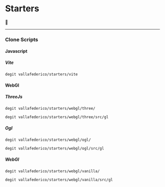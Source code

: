 # Starters

👀

---

### Clone Scripts

#### Javascript

##### Vite

```console
degit vallafederico/starters/vite
```

#### WebGl

##### ThreeJs

```console
degit vallafederico/starters/webgl/three/
```

```console
degit vallafederico/starters/webgl/three/src/gl
```

##### Ogl

```console
degit vallafederico/starters/webgl/ogl/
```

```console
degit vallafederico/starters/webgl/ogl/src/gl
```

##### WebGl

<!-- [Docs.](https://threejs.org/docs/) -->

```console
degit vallafederico/starters/webgl/vanilla/
```

```console
degit vallafederico/starters/webgl/vanilla/src/gl
```

